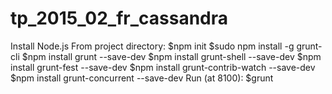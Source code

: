 # tp_2015_02_fr_cassandra
Install Node.js
From project directory:
$npm init
$sudo npm install -g grunt-cli
$npm install grunt --save-dev
$npm install grunt-shell --save-dev
$npm install grunt-fest --save-dev
$npm install grunt-contrib-watch --save-dev
$npm install grunt-concurrent --save-dev
Run (at 8100):
$grunt

